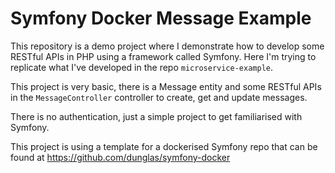 # Symfony Docker Message Example

This repository is a demo project where I demonstrate how to develop some RESTful APIs in PHP using
a framework called Symfony. Here I'm trying to replicate what I've developed in the repo `microservice-example`.

This project is very basic, there is a Message entity and some RESTful APIs in the `MessageController` controller
to create, get and update messages.

There is no authentication, just a simple project to get familiarised with Symfony.

This project is using a template for a dockerised Symfony repo that can be found at https://github.com/dunglas/symfony-docker
